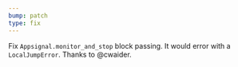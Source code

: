 ```yaml
---
bump: patch
type: fix
---
```


Fix `Appsignal.monitor_and_stop` block passing. It would error with a `LocalJumpError`. Thanks to @cwaider.
